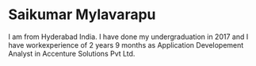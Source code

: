# Saikumar Mylavarapu #

I am from Hyderabad India. I have done my undergraduation in 2017 and I have workexperience of 2 years 9 months as Application Developement Analyst in Accenture Solutions Pvt Ltd. 




